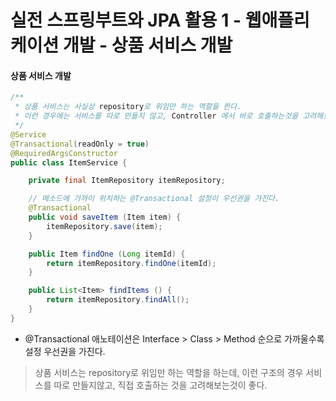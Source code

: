 # 실전 스프링부트와 JPA 활용 1 - 웹애플리케이션 개발 - 상품 서비스 개발

#### 상품 서비스 개발
```java
/**
 * 상품 서비스는 사실상 repository로 위임만 하는 역할을 한다.
 * 이런 경우에는 서비스를 따로 만들지 않고, Controller 에서 바로 호출하는것을 고려해보는것이 좋다.
 */
@Service
@Transactional(readOnly = true)
@RequiredArgsConstructor
public class ItemService {

    private final ItemRepository itemRepository;

    // 메소드에 가까이 위치하는 @Transactional 설정이 우선권을 가진다.
    @Transactional
    public void saveItem (Item item) {
        itemRepository.save(item);
    }

    public Item findOne (Long itemId) {
        return itemRepository.findOne(itemId);
    }

    public List<Item> findItems () {
        return itemRepository.findAll();
    }
}
```

- @Transactional 애노테이션은 Interface > Class > Method 순으로 가까울수록 설정 우선권을 가진다.

> 상품 서비스는 repository로 위임만 하는 역할을 하는데, 이런 구조의 경우 서비스를 따로 만들지않고, 직접 호출하는 것을 고려해보는것이 좋다.
